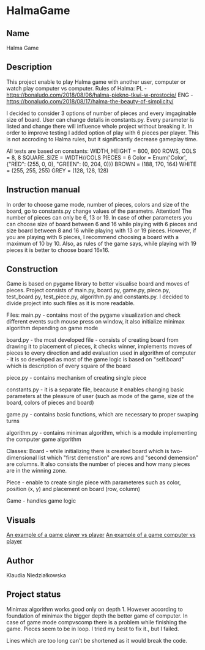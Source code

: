 # HalmaGame


## Name
Halma Game


## Description
This project enable to play Halma game with another user, computer or watch play computer vs computer.
Rules of Halma:
PL - https://bonaludo.com/2018/08/06/halma-piekno-tkwi-w-prostocie/
ENG - https://bonaludo.com/2018/08/17/halma-the-beauty-of-simplicity/

I decided to consider 3 options of number of pieces and every imgaginable size of board. User can change detalis in constants.py. Every parameter is listed and change there will influence whole project without breaking it.
In order to improve testing I added option of play with 6 pieces per player. This is not accroding to Halma rules, but it significantly decrease gameplay time.

All tests are based on constants:
    WIDTH, HEIGHT = 800, 800
    ROWS, COLS = 8, 8
    SQUARE_SIZE = WIDTH//COLS
    PIECES = 6
    Color = Enum('Color', {"RED": (255, 0, 0), "GREEN": (0, 204, 0)})
    BROWN = (188, 170, 164)
    WHITE = (255, 255, 255)
    GREY = (128, 128, 128)



## Instruction manual
In order to choose game mode, number of pieces, colors and size of the board, go to constants.py change values of the parametrs. Attention! The number of pieces can only be 6, 13 or 19. In case of other parameters you can choose size of board between 6 and 16 while playing with 6 pieces and size board between 8 and 16 while playing with 13 or 19 pieces.
However, if you are playing with 6 pieces, I recommend choosing a board with a maximum of 10 by 10.
Also, as rules of the game says, while playing with 19 pieces it is better to choose board 16x16.


## Construction

Game is based on pygame library to better visualise board and moves of pieces.
Project consists of main.py, board.py, game.py, piece.py, test_board.py, test_piece.py, algorithm.py and constants.py.
I decided to divide project into such files as it is more readable.

Files:
main.py - contains most of the pygame visualization and check different events such mouse press on window, it also initialize minimax algorithm depending on game mode

board.py - the most developed file - consists of creating board from drawing it to placement of pieces, it checks winner, implements moves of pieces to every direction and add evaluation used in algorithm of computer - it is so developed as most of the game logic is based on "self.board" which is description of every square of the board

piece.py - contains mechanism of creating single piece

constants.py - it is a separate file, beacause it enables changing basic parameters at the pleasure of user (such as mode of the game, size of the board, colors of pieces and board)

game.py - contains basic functions, which are necessary to proper swaping turns

algorithm.py - contains minimax algorithm, which is a module implementing the computer game algorithm


Classes:
Board - while initializing there is created board which is two-dimensional list which "first demenstion" are rows and "second demension" are columns. It also consists the number of pieces and how many pieces are in the winning zone.

Piece - enable to create single piece with parameteres such as color, position (x, y) and placement on board (row, column)

Game - handles game logic


## Visuals
[An example of a game player vs player](https://youtu.be/hypF6F5U-0w)
[An example of a game computer vs player](https://youtu.be/97xK1LM-6Z0)


## Author
Klaudia Niedziałkowska


## Project status
Minimax algorithm works good only on depth 1. However according to foundation of minimax the bigger depth the better game of computer.
In case of game mode compvscomp there is a problem while finishing the game. Pieces seem to be in loop.
I tried my best to fix it., but I failed.

Lines which are too long can't be shortened as it would break the code.